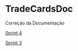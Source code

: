 # TradeCardsDoc
Correção da Documentação

[Sprint 4](https://github.com/kalbzero/TradeCardsDoc/wiki)

[Sprint 3](https://github.com/kalbzero/TradeCards/wiki)
